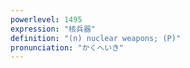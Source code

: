 ```yaml
---
powerlevel: 1495
expression: "核兵器"
definition: "(n) nuclear weapons; (P)"
pronunciation: "かくへいき"
---
```

